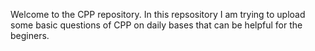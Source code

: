 Welcome to the CPP repository.
In this repsository I am trying to upload some basic questions of CPP on daily bases that can be helpful for the beginers.
